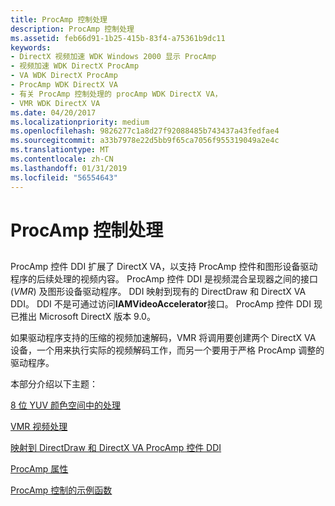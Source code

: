 ```yaml
---
title: ProcAmp 控制处理
description: ProcAmp 控制处理
ms.assetid: feb66d91-1b25-415b-83f4-a75361b9dc11
keywords:
- DirectX 视频加速 WDK Windows 2000 显示 ProcAmp
- 视频加速 WDK DirectX ProcAmp
- VA WDK DirectX ProcAmp
- ProcAmp WDK DirectX VA
- 有关 ProcAmp 控制处理的 procAmp WDK DirectX VA，
- VMR WDK DirectX VA
ms.date: 04/20/2017
ms.localizationpriority: medium
ms.openlocfilehash: 9826277c1a8d27f92088485b743437a43fedfae4
ms.sourcegitcommit: a33b7978e22d5bb9f65ca7056f955319049a2e4c
ms.translationtype: MT
ms.contentlocale: zh-CN
ms.lasthandoff: 01/31/2019
ms.locfileid: "56554643"
---
```

# <a name="procamp-control-processing"></a>ProcAmp 控制处理


## <span id="ddk_procamp_control_processing_gg"></span><span id="DDK_PROCAMP_CONTROL_PROCESSING_GG"></span>


ProcAmp 控件 DDI 扩展了 DirectX VA，以支持 ProcAmp 控件和图形设备驱动程序的后续处理的视频内容。 ProcAmp 控件 DDI 是视频混合呈现器之间的接口 (*VMR*) 及图形设备驱动程序。 DDI 映射到现有的 DirectDraw 和 DirectX VA DDI。 DDI 不是可通过访问**IAMVideoAccelerator**接口。 ProcAmp 控件 DDI 现已推出 Microsoft DirectX 版本 9.0。

如果驱动程序支持的压缩的视频加速解码，VMR 将调用要创建两个 DirectX VA 设备，一个用来执行实际的视频解码工作，而另一个要用于严格 ProcAmp 调整的驱动程序。

本部分介绍以下主题：

[8 位 YUV 颜色空间中的处理](processing-in-the-8-bit-yuv-color-space.md)

[VMR 视频处理](vmr-video-processing.md)

[映射到 DirectDraw 和 DirectX VA ProcAmp 控件 DDI](mapping-the-procamp-control-ddi-to-directdraw-and-directx-va.md)

[ProcAmp 属性](procamp-properties.md)

[ProcAmp 控制的示例函数](sample-functions-for-procamp-control.md)

 

 






